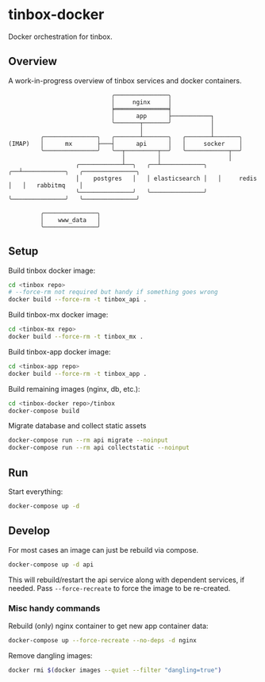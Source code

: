 # tinbox-docker
Docker orchestration for tinbox.

## Overview
A work-in-progress overview of tinbox services and docker containers.

```
                             ╭───────────────╮
                             │     nginx     │
                             ╞═══════════════╡
                             │      app      ├───────────┐
                             ╰───────┬───────╯           │
                                     │                   │
         ╭───────────────╮   ╭───────┴───────╮   ╭───────┴───────╮
(IMAP)   │      mx       ├───┤      api      │   │     socker    │
         ╰───────────────╯   ╰──┬─────────┬──╯   ╰────────────┬──╯
                                │         │                   │
                   ╭────────────┴──╮   ╭──┴────────────╮   ╭──┴────────────╮   ╭───────────────╮
                   │    postgres   │   │ elasticsearch │   │     redis     │   │   rabbitmq    │
                   ╰───────────────╯   ╰───────────────╯   ╰───────────────╯   ╰───────────────╯

         ╭───────────────╮
         │    www_data   │
         ╰───────────────╯
```

## Setup

Build tinbox docker image:
``` sh
cd <tinbox repo>
# --force-rm not required but handy if something goes wrong
docker build --force-rm -t tinbox_api .
```

Build tinbox-mx docker image:
``` sh
cd <tinbox-mx repo>
docker build --force-rm -t tinbox_mx .
```

Build tinbox-app docker image:
``` sh
cd <tinbox-app repo>
docker build --force-rm -t tinbox_app .
```

Build remaining images (nginx, db, etc.):
``` sh
cd <tinbox-docker repo>/tinbox
docker-compose build
```

Migrate database and collect static assets
``` sh
docker-compose run --rm api migrate --noinput
docker-compose run --rm api collectstatic --noinput
```

## Run

Start everything:
``` sh
docker-compose up -d
```

## Develop

For most cases an image can just be rebuild via compose.

``` sh
docker-compose up -d api
```

This will rebuild/restart the api service along with dependent services, if needed.
Pass `--force-recreate` to force the image to be re-created.


### Misc handy commands

Rebuild (only) nginx container to get new app container data:
``` sh
docker-compose up --force-recreate --no-deps -d nginx
```

Remove dangling images:
``` sh
docker rmi $(docker images --quiet --filter "dangling=true")
```
